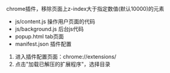 chrome插件，移除页面上z-index大于指定数值(默认10000)的元素

- js/content.js 操作用户页面的代码
- js/background.js 后台js代码
- popup.html tab页面
- manifest.json 插件配置


1. 进入插件配置页面：chrome://extensions/
2. 点击"加载已解压的扩展程序"，选择目录